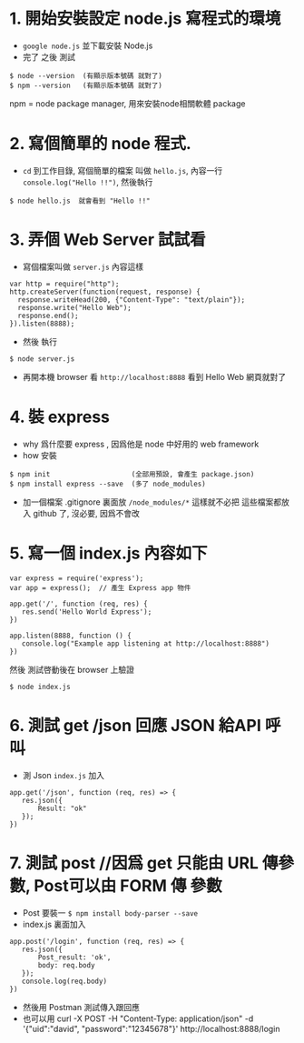 # 1. 開始安裝設定 node.js 寫程式的環境

- `google node.js` 並下載安裝 Node.js
- 完了 之後 測試  
```
$ node --version  (有顯示版本號碼 就對了)
$ npm --version   (有顯示版本號碼 就對了)
```
  npm = node package manager, 用來安裝node相關軟體 package

# 2. 寫個簡單的 node 程式. 
- `cd` 到工作目錄, 寫個簡單的檔案 叫做 `hello.js`, 內容一行 `console.log("Hello !!")`, 然後執行 
```
$ node hello.js  就會看到 "Hello !!"
```

# 3. 弄個 Web Server 試試看
- 寫個檔案叫做 `server.js` 內容這樣
```
var http = require("http");
http.createServer(function(request, response) {
  response.writeHead(200, {"Content-Type": "text/plain"});
  response.write("Hello Web");
  response.end();
}).listen(8888);
```
- 然後 執行
```
$ node server.js
```
- 再開本機 browser 看 `http://localhost:8888` 看到 Hello Web 網頁就對了

# 4. 裝 express
- why 爲什麼要 express , 因爲他是 node 中好用的 web framework
- how 安裝 
``` 
$ npm init                    (全部用預設, 會產生 package.json)
$ npm install express --save  (多了 node_modules)
``` 
- 加一個檔案 .gitignore 裏面放 `/node_modules/*` 這樣就不必把 這些檔案都放入 github 了, 沒必要, 因爲不會改

# 5. 寫一個 index.js  內容如下
```
var express = require('express');
var app = express();  // 產生 Express app 物件 
 
app.get('/', function (req, res) {
   res.send('Hello World Express');
})
 
app.listen(8888, function () {
   console.log("Example app listening at http://localhost:8888")
})
```
然後 測試啓動後在 browser 上驗證
```
$ node index.js
``` 

# 6. 測試 get /json  回應 JSON 給API 呼叫
- 測 Json `index.js` 加入
```
app.get('/json', function (req, res) => {
   res.json({
       Result: "ok"
   });
})
```

# 7. 測試 post  //因爲 get 只能由 URL 傳參數, Post可以由 FORM 傳 參數
- Post 要裝一 `$ npm install body-parser --save` 
- index.js 裏面加入
```
app.post('/login', function (req, res) => {   
   res.json({
       Post_result: 'ok',
       body: req.body
   });
   console.log(req.body)
})
```
- 然後用 Postman 測試傳入跟回應 
- 也可以用 curl -X POST -H "Content-Type: application/json" -d '{"uid":"david", "password":"12345678"}' http://localhost:8888/login 
